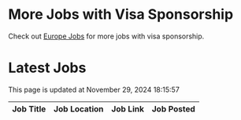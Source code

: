 # More Jobs with Visa Sponsorship

Check out [Europe Jobs](https://github.com/sureshparimi/europejobs#latest-jobs) for more jobs with visa sponsorship.

# Latest Jobs

This page is updated at November 29, 2024 18:15:57

| Job Title | Job Location | Job Link | Job Posted |
| --- | --- | --- | --- |
